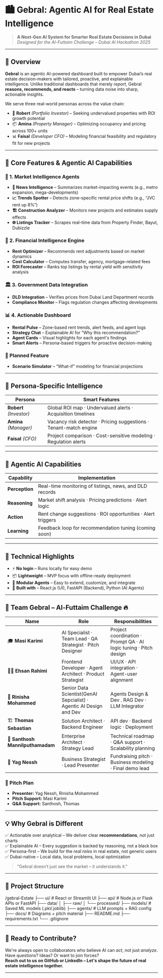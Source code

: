 # 🏙️ Gebral: Agentic AI for Real Estate Intelligence

> **A Next-Gen AI System for Smarter Real Estate Decisions in Dubai**  
> _Designed for the Al-Futtaim Challenge – Dubai AI Hackathon 2025_

---

## 🎯 Overview

**Gebral** is an agentic AI-powered dashboard built to empower Dubai’s real estate decision-makers with tailored, proactive, and explainable intelligence. Unlike traditional dashboards that merely *report*, Gebral **reasons, recommends, and reacts** – turning data noise into sharp, actionable insights.

We serve three real-world personas across the value chain:

- 🧠 **Robert** *(Portfolio Investor)* – Seeking undervalued properties with ROI growth potential  
- 📦 **Amina** *(Property Manager)* – Optimizing occupancy and pricing across 100+ units  
- 📊 **Faisal** *(Developer CFO)* – Modeling financial feasibility and regulatory fit for new projects

---

## 🧠 Core Features & Agentic AI Capabilities

### 📌 1. Market Intelligence Agents
- **📰 News Intelligence** – Summarizes market-impacting events (e.g., metro expansion, mega-developments)  
- **📈 Trends Spotter** – Detects zone-specific rental price shifts (e.g., “JVC rent up 8%”)  
- **🏗️ Construction Analyzer** – Monitors new projects and estimates supply effects  
- **🌐 Listings Tracker** – Scrapes real-time data from Property Finder, Bayut, Dubizzle

### 💸 2. Financial Intelligence Engine
- **Rent Optimizer** – Recommends rent adjustments based on market dynamics  
- **Cost Calculator** – Computes transfer, agency, mortgage-related fees  
- **ROI Forecaster** – Ranks top listings by rental yield with sensitivity analysis

### 🏛️ 3. Government Data Integration
- **DLD Integration** – Verifies prices from Dubai Land Department records  
- **Compliance Monitor** – Flags regulation changes affecting developments

### 📊 4. Actionable Dashboard
- **Rental Pulse** – Zone-based rent trends, alert feeds, and agent logs  
- **Strategy Chat** – Explainable AI for “Why this recommendation?”  
- **Agent Cards** – Visual highlights for each agent's findings  
- **Smart Alerts** – Persona-based triggers for proactive decision-making

### 🧪 Planned Feature
- **Scenario Simulator** – “What-if” modeling for financial projections

---

## 🧬 Persona-Specific Intelligence

| Persona | Smart Features |
|--------|----------------|
| **Robert** *(Investor)* | Global ROI map · Undervalued alerts · Acquisition timelines |
| **Amina** *(Manager)* | Vacancy risk detector · Pricing suggestions · Tenant-match engine |
| **Faisal** *(CFO)* | Project comparison · Cost-sensitive modeling · Regulation alerts |

---

## 🧠 Agentic AI Capabilities

| Capability | Implementation |
|-----------|----------------|
| **Perception** | Real-time monitoring of listings, news, and DLD records |
| **Reasoning** | Market shift analysis · Pricing predictions · Alert logic |
| **Action** | Rent change suggestions · ROI opportunities · Alert triggers |
| **Learning** | Feedback loop for recommendation tuning (coming soon) |

---

## 🧪 Technical Highlights

- ⚡ **No login** – Runs locally for easy demo
- 📦 **Lightweight** – MVP focus with offline-ready deployment
- 🧠 **Modular Agents** – Easy to extend, customize, and integrate
- 🧱 **Built with** – React.js (UI), FastAPI (Backend), Python (AI Agents)

---

## 💼 Team Gebral – Al-Futtaim Challenge 🔥

| Name | Role | Responsibilities |
|------|------|------------------|
| 🎓 **Masi Karimi** | AI Specialist · Team Lead · QA Strategist · Pitch Designer | Project coordination · Prompt QA · AI logic tuning · Pitch design |
| 🧑‍💻 **Ehsan Rahimi** | Frontend Developer · Agent Architect · Product Strategist | UI/UX · API integration · Agent-user alignment |
| 🧠 **Rinisha Mohammed** | Senior Data Scientist(GenAI Sepcialist) · Agentic AI Design and Dev | Agents Design & Dev . RAG Dev · LLM Integrator | Conv AI Dev . Vector DB setup · Prompt tuning · Slide content |
| 🏗️ **Thomas Sebastian** | Solution Architect · Backend Engineer | API dev · Backend logic · Deployment |
| 🧩 **Santhosh Mannilputhamadam** | Enterprise Architect · Strategy Lead | Technical roadmap · Q&A support · Scalability planning |
| 🎤 **Yag Nessh** | Business Strategist · Lead Presenter | Fundraising pitch · Business modeling · Final demo lead |

### 🎤 Pitch Plan
- **Presenter:** Yag Nessh, Rinisha Mohammed  
- **Pitch Support:** Masi Karimi
- **Q&A Support:** Santhosh, Thomas

---

## 💡 Why Gebral is Different

✅ Actionable over analytical – We deliver clear **recommendations**, not just charts  
✅ Explainable AI – Every suggestion is backed by reasoning, not a black box  
✅ Persona-first – We build for the *real roles* in real estate, not generic users  
✅ Dubai-native – Local data, local problems, local optimization  

> "Gebral doesn’t just see the market – it understands it."

---

## 🔧 Project Structure

/gebral-Estate
├── ui/              # React or Streamlit UI
├── api/               # Node.js or Flask APIs or FastAPI
├── data/
│   ├── raw/
│   └── processed/
├── models/                # Saved ML models (.pkl/.joblib)
├── agents/                 # LLM prompts + RAG config
├── docs/                  # Diagrams + pitch material
├── README.md
├── requirements.txt
└── .gitignore


---

## 🚀 Ready to Contribute?

We're always open to collaborators who believe AI can *act*, not just *analyze*.  
Have questions? Ideas? Or want to join forces?  
**Reach out to us on GitHub or LinkedIn – Let's shape the future of real estate intelligence together.**

---

